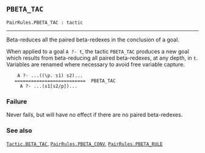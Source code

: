 ## `PBETA_TAC`

``` hol4
PairRules.PBETA_TAC : tactic
```

------------------------------------------------------------------------

Beta-reduces all the paired beta-redexes in the conclusion of a goal.

When applied to a goal `A ?- t`, the tactic `PBETA_TAC` produces a new
goal which results from beta-reducing all paired beta-redexes, at any
depth, in `t`. Variables are renamed where necessary to avoid free
variable capture.

``` hol4
    A ?- ...((\p. s1) s2)...
   ==========================  PBETA_TAC
     A ?- ...(s1[s2/p])...
```

### Failure

Never fails, but will have no effect if there are no paired
beta-redexes.

### See also

[`Tactic.BETA_TAC`](#Tactic.BETA_TAC),
[`PairRules.PBETA_CONV`](#PairRules.PBETA_CONV),
[`PairRules.PBETA_RULE`](#PairRules.PBETA_RULE)
